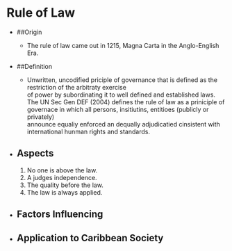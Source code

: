 Rule of Law
===========

+ ##Origin
    * The rule of law came out in 1215, Magna Carta in the Anglo-English Era.  
+ ##Definition
    * Unwritten, uncodified priciple of governance that is defined as the restriction of the arbitraty exercise  
      of power by subordinating it to well defined and established laws.  
      The UN Sec Gen DEF (2004) defines the rule of law as a priniciple of governace in which all persons, insitiutins, entitioes (publicly or privately)  
      announce equaliy enforced an dequally adjudicatied cinsistent with international hunman rights and standards.  

+ ## Aspects
    1. No one is above the law.
    2. A judges independence.
    3. The quality before the law.
    4. The law is always applied.

+ ## Factors Influencing
+ ## Application to Caribbean Society
